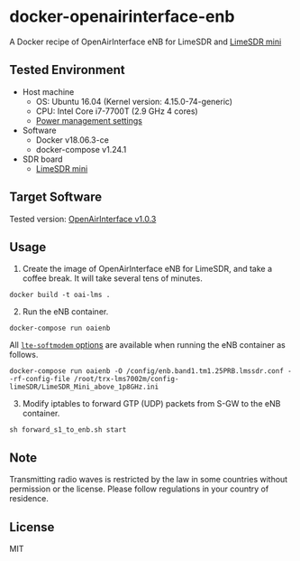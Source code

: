 # docker-openairinterface-enb

A Docker recipe of OpenAirInterface eNB for LimeSDR and [LimeSDR mini](https://limemicro.com/products/boards/limesdr-mini/)


## Tested Environment

- Host machine
  - OS: Ubuntu 16.04 (Kernel version: 4.15.0-74-generic)
  - CPU: Intel Core i7-7700T (2.9 GHz 4 cores)
  - [Power management settings](https://gitlab.eurecom.fr/oai/openairinterface5g/wikis/OpenAirKernelMainSetup#power-management)
- Software
  - Docker v18.06.3-ce
  - docker-compose v1.24.1
- SDR board
  - [LimeSDR mini](https://limemicro.com/products/boards/limesdr-mini/)


## Target Software

Tested version: [OpenAirInterface v1.0.3](https://gitlab.eurecom.fr/oai/openairinterface5g/tree/v1.0.3)


## Usage

1. Create the image of OpenAirInterface eNB for LimeSDR, and take a coffee break.  It will take several tens of minutes.

```
docker build -t oai-lms .
```

2. Run the eNB container.

```
docker-compose run oaienb
```

  All [`lte-softmodem` options](https://gitlab.eurecom.fr/oai/openairinterface5g/blob/v1.0.3/common/config/DOC/config/rtusage.md) are available when running the eNB container as follows.

```
docker-compose run oaienb -O /config/enb.band1.tm1.25PRB.lmssdr.conf --rf-config-file /root/trx-lms7002m/config-limeSDR/LimeSDR_Mini_above_1p8GHz.ini
```

3. Modify iptables to forward GTP (UDP) packets from S-GW to the eNB container. 

```
sh forward_s1_to_enb.sh start
```

## Note

Transmitting radio waves is restricted by the law in some countries without permission or the license.  Please follow regulations in your country of residence.


## License

MIT

